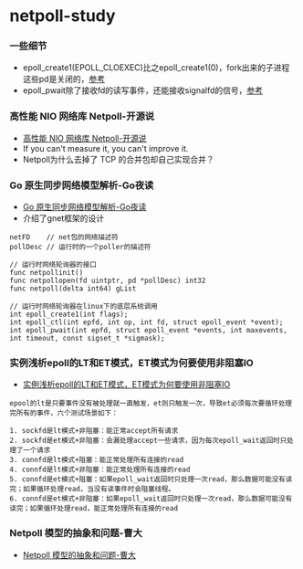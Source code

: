 # netpoll-study

### 一些细节
* epoll_create1(EPOLL_CLOEXEC)比之epoll_create1(0)，fork出来的子进程这些pd是关闭的，[参考](https://learnku.com/articles/13580)
* epoll_pwait除了接收fd的读写事件，还能接收signalfd的信号，[参考](https://cloud.tencent.com/developer/ask/sof/223634)

### 高性能 NIO 网络库 Netpoll-开源说
* [高性能 NIO 网络库 Netpoll-开源说](https://www.bilibili.com/video/BV17U4y1K7TC)
* If you can't measure it, you can't improve it.
* Netpoll为什么去掉了 TCP 的合并包却自己实现合并？

### Go 原生同步网络模型解析-Go夜读
* [Go 原生同步网络模型解析-Go夜读](https://www.bilibili.com/video/BV13E411B721)
* 介绍了gnet框架的设计

```
netFD    // net包的网络描述符
pollDesc // 运行时的一个poller的描述符

// 运行时网络轮询器的接口
func netpollinit()
func netpollopen(fd uintptr, pd *pollDesc) int32
func netpoll(delta int64) gList
 
// 运行时网络轮询器在linux下的底层系统调用
int epoll_create1(int flags);
int epoll_ctl(int epfd, int op, int fd, struct epoll_event *event);
int epoll_pwait(int epfd, struct epoll_event *events, int maxevents, int timeout, const sigset_t *sigmask);
```

### 实例浅析epoll的LT和ET模式，ET模式为何要使用非阻塞IO
* [实例浅析epoll的LT和ET模式，ET模式为何要使用非阻塞IO](https://learnku.com/articles/51861)

```
epool的lt是只要事件没有被处理就一直触发，et则只触发一次，导致et必须每次要循环处理完所有的事件，六个测试场景如下：

1. sockfd是lt模式+非阻塞：能正常accept所有请求
2. sockfd是et模式+非阻塞：会漏处理accept一些请求，因为每次epoll_wait返回时只处理了一个请求
3. connfd是lt模式+阻塞：能正常处理所有连接的read
4. connfd是lt模式+非阻塞：能正常处理所有连接的read
5. connfd是et模式+阻塞：如果epoll_wait返回时只处理一次read，那么数据可能没有读完；如果循环处理read，当没有读事件时会阻塞线程。
6. connfd是et模式+非阻塞：如果epoll_wait返回时只处理一次read，那么数据可能没有读完；如果循环处理read，能正常处理所有连接的read
```

### Netpoll 模型的抽象和问题-曹大
* [Netpoll 模型的抽象和问题-曹大](https://www.bilibili.com/video/BV1Lt4y1h7Zu)

